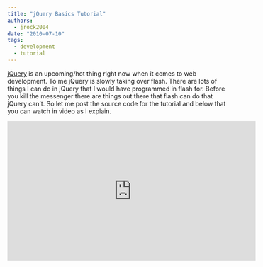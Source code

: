 ```yaml
---
title: "jQuery Basics Tutorial"
authors:
  - jrock2004
date: "2010-07-10"
tags:
  - development
  - tutorial
---
```


[jQuery](http://jquery.com/ "jQuery Official Site") is an upcoming/hot thing right now when it comes to web development. To me jQuery is slowly taking over flash. There are lots of things I can do in jQuery that I would have programmed in flash for. Before you kill the messenger there are things out there that flash can do that jQuery can’t. So let me post the source code for the tutorial and below that you can watch in video as I explain.

<iframe width="560" height="315" src="https://www.youtube.com/embed/2CuTHpeeicg" frameborder="0" allow="accelerometer; autoplay; encrypted-media; gyroscope; picture-in-picture" allowfullscreen></iframe>
